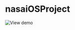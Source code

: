 # nasaiOSProject

![View demo]([https://github.com/Faizun-Faria/Thief-Robber-Landlord-Police/blob/main/Preview/gif_english.gif](https://github.com/chandanankush/nasaiOSProject/blob/main/DemoVideo.mov))
